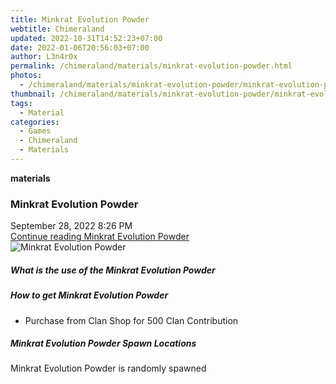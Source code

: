 ```yaml
---
title: Minkrat Evolution Powder
webtitle: Chimeraland
updated: 2022-10-31T14:52:23+07:00
date: 2022-01-06T20:56:03+07:00
author: L3n4r0x
permalink: /chimeraland/materials/minkrat-evolution-powder.html
photos:
  - /chimeraland/materials/minkrat-evolution-powder/minkrat-evolution-powder.webp
thumbnail: /chimeraland/materials/minkrat-evolution-powder/minkrat-evolution-powder.webp
tags:
  - Material
categories:
  - Games
  - Chimeraland
  - Materials
---
```


<section id="bootstrap-wrapper"><link rel="stylesheet" href="https://cdn.statically.io/gh/dimaslanjaka/Web-Manajemen/40ac3225/css/bootstrap-4.5-wrapper.css"/><div class="row g-0 border rounded overflow-hidden flex-md-row mb-4 shadow-sm position-relative"><div class="col p-4 d-flex flex-column position-static"><strong class="d-inline-block mb-2 text-success">materials</strong><h3 class="mb-0">Minkrat Evolution Powder</h3><div class="mb-1 text-muted">September 28, 2022 8:26 PM</div><a href="#" class="stretched-link d-none">Continue reading Minkrat Evolution Powder</a></div><div class="col-auto d-none d-lg-block"><img src="/chimeraland/materials/minkrat-evolution-powder/minkrat-evolution-powder.webp" alt="Minkrat Evolution Powder"/></div></div><div class="row"><div class="col-lg-6 col-12 mb-2"><div class="card"><div class="card-body"><h5 class="card-title">What is the use of the Minkrat Evolution Powder</h5><div class="card-text"><ul></ul></div></div></div></div><div class="col-lg-6 col-12 mb-2"><div class="card"><div class="card-body"><h5 class="card-title">How to get Minkrat Evolution Powder</h5><div class="card-text"><ul><li>Purchase from Clan Shop for 500 Clan Contribution</li></ul></div></div></div></div><div class="col-12 mb-2"><h5>Minkrat Evolution Powder Spawn Locations</h5><p>Minkrat Evolution Powder is randomly spawned</p></div></div></section>